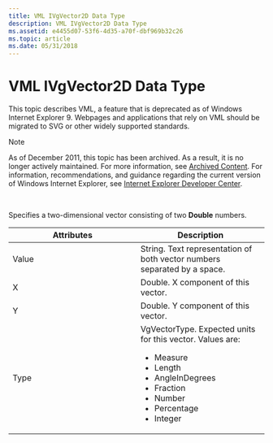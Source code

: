 ```yaml
---
title: VML IVgVector2D Data Type
description: VML IVgVector2D Data Type
ms.assetid: e4455d07-53f6-4d35-a70f-dbf969b32c26
ms.topic: article
ms.date: 05/31/2018
---
```


# VML IVgVector2D Data Type

This topic describes VML, a feature that is deprecated as of Windows Internet Explorer 9. Webpages and applications that rely on VML should be migrated to SVG or other widely supported standards.

> [!Note]  
> As of December 2011, this topic has been archived. As a result, it is no longer actively maintained. For more information, see [Archived Content](https://docs.microsoft.com/previous-versions/windows/internet-explorer/ie-developer/). For information, recommendations, and guidance regarding the current version of Windows Internet Explorer, see [Internet Explorer Developer Center](https://go.microsoft.com/fwlink/p/?linkid=204313).

 

Specifies a two-dimensional vector consisting of two **Double** numbers.



<table>
<colgroup>
<col style="width: 50%" />
<col style="width: 50%" />
</colgroup>
<thead>
<tr class="header">
<th>Attributes</th>
<th>Description</th>
</tr>
</thead>
<tbody>
<tr class="odd">
<td>Value</td>
<td>String. Text representation of both vector numbers separated by a space.</td>
</tr>
<tr class="even">
<td>X</td>
<td>Double. X component of this vector.</td>
</tr>
<tr class="odd">
<td>Y</td>
<td>Double. Y component of this vector.</td>
</tr>
<tr class="even">
<td>Type</td>
<td>VgVectorType. Expected units for this vector. Values are:
<ul>
<li>Measure</li>
<li>Length</li>
<li>AngleInDegrees</li>
<li>Fraction</li>
<li>Number</li>
<li>Percentage</li>
<li>Integer</li>
</ul></td>
</tr>
</tbody>
</table>



 

 

 





